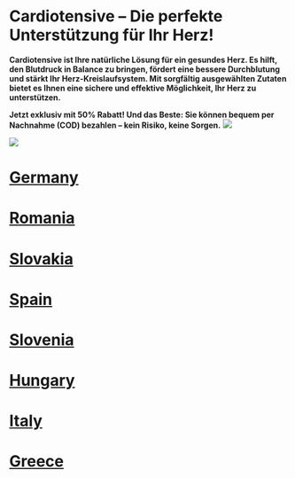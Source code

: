 # Cardiotensive – Die perfekte Unterstützung für Ihr Herz!

**Cardiotensive ist Ihre natürliche Lösung für ein gesundes Herz. Es hilft, den Blutdruck in Balance zu bringen, fördert eine bessere Durchblutung und stärkt Ihr Herz-Kreislaufsystem. Mit sorgfältig ausgewählten Zutaten bietet es Ihnen eine sichere und effektive Möglichkeit, Ihr Herz zu unterstützen.**

**Jetzt exklusiv mit 50% Rabatt! Und das Beste: Sie können bequem per Nachnahme (COD) bezahlen – kein Risiko, keine Sorgen.**
![](https://i.imgur.com/5UZQyc8.jpeg)

![](https://i.imgur.com/FXyPxm4.jpeg)


# [Germany](https://uhfca64994uh.axdsz.pro/?target=-7EBNQCgQAAAezRwMDepMABQEBEREKEQkKEQ1CEQ0SAAF_YWRjb21ibwEx&al=99037&ap=-1)

# [Romania](https://uhfca64994uh.axdsz.pro/?target=-7EBNQCgQAAAezRwMDCYYABQEBEREKEQkKEQ1CEQ0SAAF_YWRjb21ibwEx&al=88863&ap=-1)

# [Slovakia](https://uhfca64994uh.uewhbgfvds.cc/?target=-7EBNQCgQAAAezRwMD64kABQEBEREKEQkKEQ1CEQ0SAAF_YWRjb21ibwEx&al=93399&ap=-1)

# [Spain](https://uhfca64994uh.axdsz.pro/?target=-7EBNQCgQAAAezRwMD4JIABQEBEREKEQkKEQ1CEQ0SAAF_YWRjb21ibwEx&al=98512&ap=-1)

# [Slovenia](https://uhfca64994uh.axdsz.pro/?target=-7EBNQCgQAAAezRwMD7JkABQEBEREKEQkKEQ1CEQ0SAAF_YWRjb21ibwEx&al=102277&ap=-1)

# [Hungary](https://uhfca64994uh.uewhbgfvds.cc/?target=-7EBNQCgQAAAezRwMDZIQABQEBEREKEQkKEQ1CEQ0SAAF_YWRjb21ibwEx&al=99560&ap=-1)

# [Italy](https://uhfca64994uh.axdsz.pro/?target=-7EBNQCgQAAAezRwMDY4QABQEBEREKEQkKEQ1CEQ0SAAF_YWRjb21ibwEx&al=99063&ap=-1)

# [Greece](https://uhfca64994uh.uewhbgfvds.cc/?target=-7EBNQCgQAAAezRwMDy5AABQEBEREKEQkKEQ1CEQ0SAAF_YWRjb21ibwEx&al=99861&ap=-1)

